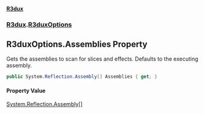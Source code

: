 #### [R3dux](R3dux.md 'R3dux')
### [R3dux](R3dux.md#R3dux 'R3dux').[R3duxOptions](R3duxOptions.md 'R3dux.R3duxOptions')

## R3duxOptions.Assemblies Property

Gets the assemblies to scan for slices and effects. Defaults to the executing assembly.

```csharp
public System.Reflection.Assembly[] Assemblies { get; }
```

#### Property Value
[System.Reflection.Assembly](https://docs.microsoft.com/en-us/dotnet/api/System.Reflection.Assembly 'System.Reflection.Assembly')[[]](https://docs.microsoft.com/en-us/dotnet/api/System.Array 'System.Array')